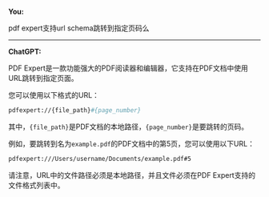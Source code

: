 **You:**

pdf expert支持url schema跳转到指定页码么

* * *

**ChatGPT:**

PDF Expert是一款功能强大的PDF阅读器和编辑器，它支持在PDF文档中使用URL跳转到指定页面。

您可以使用以下格式的URL：

```perl
pdfexpert://{file_path}#{page_number}
```

其中，`{file_path}`是PDF文档的本地路径，`{page_number}`是要跳转的页码。

例如，要跳转到名为`example.pdf`的PDF文档中的第5页，您可以使用以下URL：

```bash
pdfexpert:///Users/username/Documents/example.pdf#5
```

请注意，URL中的文件路径必须是本地路径，并且文件必须在PDF Expert支持的文件格式列表中。